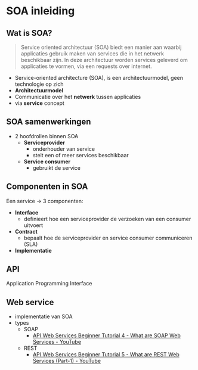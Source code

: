 # SOA inleiding

## Wat is SOA?
> Service oriented architectuur (SOA) biedt een manier aan waarbij applicaties gebruik maken van services die in het netwerk beschikbaar zijn. In deze architectuur worden services geleverd om applicaties te vormen, via een requests over internet.
- Service-oriented architecture (SOA), is een architectuurmodel, geen technologie op zich
- **Architectuurmodel**
- Communicatie over het **netwerk** tussen applicaties
- via **service** concept

## SOA samenwerkingen
- 2 hoofdrollen binnen SOA
    - **Serviceprovider**
        - onderhouder van service
        - stelt een of meer services beschikbaar
    - **Service consumer**
        - gebruikt de service

## Componenten in SOA

Een service &rarr; 3 componenten:
- **Interface**
    - definieert hoe een serviceprovider de verzoeken van een consumer uitvoert
- **Contract**
    - bepaalt hoe de serviceprovider en service consumer communiceren (SLA)
- **Implementatie**

## API
Application Programming Interface

## Web service
- implementatie van SOA
- types
    - SOAP
        - [API Web Services Beginner Tutorial 4 - What are SOAP Web Services - YouTube](https://www.youtube.com/watch?v=sTGgBoFBDAY)
    - REST
        - [API Web Services Beginner Tutorial 5 - What are REST Web Services (Part-1) - YouTube](https://www.youtube.com/watch?v=lyxJQWUymV4)
